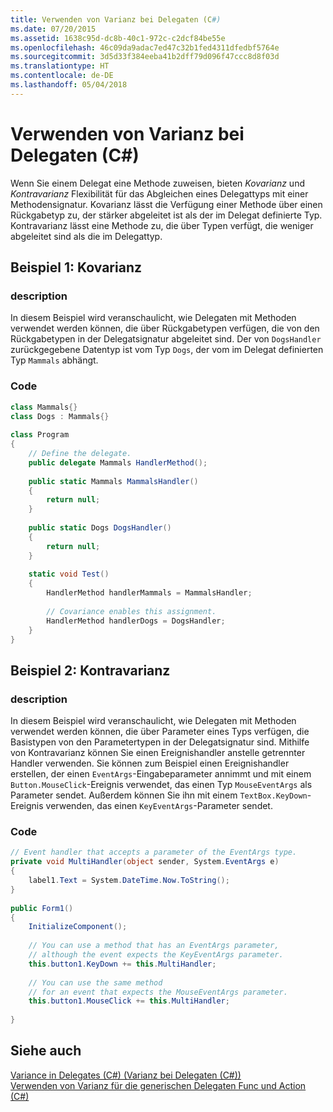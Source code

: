 ```yaml
---
title: Verwenden von Varianz bei Delegaten (C#)
ms.date: 07/20/2015
ms.assetid: 1638c95d-dc8b-40c1-972c-c2dcf84be55e
ms.openlocfilehash: 46c09da9adac7ed47c32b1fed4311dfedbf5764e
ms.sourcegitcommit: 3d5d33f384eeba41b2dff79d096f47ccc8d8f03d
ms.translationtype: HT
ms.contentlocale: de-DE
ms.lasthandoff: 05/04/2018
---
```

# <a name="using-variance-in-delegates-c"></a>Verwenden von Varianz bei Delegaten (C#)
Wenn Sie einem Delegat eine Methode zuweisen, bieten *Kovarianz* und *Kontravarianz* Flexibilität für das Abgleichen eines Delegattyps mit einer Methodensignatur. Kovarianz lässt die Verfügung einer Methode über einen Rückgabetyp zu, der stärker abgeleitet ist als der im Delegat definierte Typ. Kontravarianz lässt eine Methode zu, die über Typen verfügt, die weniger abgeleitet sind als die im Delegattyp.  
  
## <a name="example-1-covariance"></a>Beispiel 1: Kovarianz  
  
### <a name="description"></a>description  
 In diesem Beispiel wird veranschaulicht, wie Delegaten mit Methoden verwendet werden können, die über Rückgabetypen verfügen, die von den Rückgabetypen in der Delegatsignatur abgeleitet sind. Der von `DogsHandler` zurückgegebene Datentyp ist vom Typ `Dogs`, der vom im Delegat definierten Typ `Mammals` abhängt.  
  
### <a name="code"></a>Code  
  
```csharp  
class Mammals{}  
class Dogs : Mammals{}  
  
class Program  
{  
    // Define the delegate.  
    public delegate Mammals HandlerMethod();  
  
    public static Mammals MammalsHandler()  
    {  
        return null;  
    }  
  
    public static Dogs DogsHandler()  
    {  
        return null;  
    }  
  
    static void Test()  
    {  
        HandlerMethod handlerMammals = MammalsHandler;  
  
        // Covariance enables this assignment.  
        HandlerMethod handlerDogs = DogsHandler;  
    }  
}  
```  
  
## <a name="example-2-contravariance"></a>Beispiel 2: Kontravarianz  
  
### <a name="description"></a>description  
 In diesem Beispiel wird veranschaulicht, wie Delegaten mit Methoden verwendet werden können, die über Parameter eines Typs verfügen, die Basistypen von den Parametertypen in der Delegatsignatur sind. Mithilfe von Kontravarianz können Sie einen Ereignishandler anstelle getrennter Handler verwenden. Sie können zum Beispiel einen Ereignishandler erstellen, der einen `EventArgs`-Eingabeparameter annimmt und mit einem `Button.MouseClick`-Ereignis verwendet, das einen Typ `MouseEventArgs` als Parameter sendet. Außerdem können Sie ihn mit einem `TextBox.KeyDown`-Ereignis verwenden, das einen `KeyEventArgs`-Parameter sendet.  
  
### <a name="code"></a>Code  
  
```csharp  
// Event handler that accepts a parameter of the EventArgs type.  
private void MultiHandler(object sender, System.EventArgs e)  
{  
    label1.Text = System.DateTime.Now.ToString();  
}  
  
public Form1()  
{  
    InitializeComponent();  
  
    // You can use a method that has an EventArgs parameter,  
    // although the event expects the KeyEventArgs parameter.  
    this.button1.KeyDown += this.MultiHandler;  
  
    // You can use the same method   
    // for an event that expects the MouseEventArgs parameter.  
    this.button1.MouseClick += this.MultiHandler;  
  
}  
```  
  
## <a name="see-also"></a>Siehe auch  
 [Variance in Delegates (C#) (Varianz bei Delegaten (C#))](../../../../csharp/programming-guide/concepts/covariance-contravariance/variance-in-delegates.md)  
 [Verwenden von Varianz für die generischen Delegaten Func und Action (C#)](../../../../csharp/programming-guide/concepts/covariance-contravariance/using-variance-for-func-and-action-generic-delegates.md)
